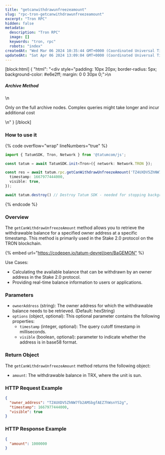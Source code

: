 ```yaml
---
title: "getcanwithdrawunfreezeamount"
slug: "rpc-tron-getcanwithdrawunfreezeamount"
excerpt: "Tron RPC"
hidden: false
metadata: 
  description: "Tron RPC"
  image: []
  keywords: "tron, rpc"
  robots: "index"
createdAt: "Wed Mar 06 2024 10:35:44 GMT+0000 (Coordinated Universal Time)"
updatedAt: "Sat Apr 06 2024 13:09:04 GMT+0000 (Coordinated Universal Time)"
---
```

[block:html]
{
  "html": "<div style=\"padding: 10px 20px; border-radius: 5px; background-color: #e6e2ff; margin: 0 0 30px 0;\">\n  <h5>Archive Method</h5>\n  <p>Only on the full archive nodes. Complex queries might take longer and incur additional cost</p>\n</div>"
}
[/block]


### How to use it

{% code overflow="wrap" lineNumbers="true" %}

```typescript
import { TatumSDK, Tron, Network } from '@tatumcom/js';

const tatum = await TatumSDK.init<Tron>({ network: Network.TRON });

const res = await tatum.rpc.getCanWithdrawUnfreezeAmount('TZ4UXDV5ZhNW7fb2AMSbgfAEZ7hWsnYS2g', {
  timestamp: 1667977444000,
  visible: true,
});

await tatum.destroy() // Destroy Tatum SDK - needed for stopping background jobs
```

{% endcode %}

### Overview

The `getCanWithdrawUnfreezeAmount` method allows you to retrieve the withdrawable balance for a specified owner address at a specific timestamp. This method is primarily used in the Stake 2.0 protocol on the TRON blockchain.

{% embed url="<https://codepen.io/tatum-devrel/pen/BaGEMON"> %}

Use Cases:

- Calculating the available balance that can be withdrawn by an owner address in the Stake 2.0 protocol.
- Providing real-time balance information to users or applications.

### Parameters

- `ownerAddress` (string): The owner address for which the withdrawable balance needs to be retrieved. (Default: hexString)
- `options` (object, optional): This optional parameter contains the following properties:
  - `timestamp` (integer, optional): The query cutoff timestamp in milliseconds.
  - `visible` (boolean, optional):  parameter to indicate whether the address is in base58 format.

### Return Object

The `getCanWithdrawUnfreezeAmount` method returns the following object:

- `amount`: The withdrawable balance in TRX, where the unit is sun.

### HTTP Request Example

```json
{
  "owner_address": "TZ4UXDV5ZhNW7fb2AMSbgfAEZ7hWsnYS2g",
  "timestamp": 1667977444000,
  "visible": true
}
```

### HTTP Response Example

```json
{
  "amount": 1000000
}
```

